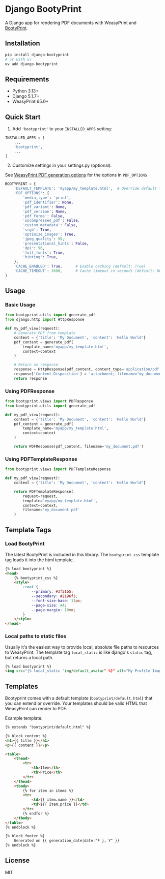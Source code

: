 # Django BootyPrint

A Django app for rendering PDF documents with WeasyPrint and [BootyPrint](https://github.com/SvenBroeckling/BootyPrint).

## Installation

```bash
pip install django-bootyprint
# or with uv
uv add django-bootyprint
```

## Requirements

- Python 3.13+
- Django 5.1.7+
- WeasyPrint 65.0+

## Quick Start

1. Add `'bootyprint'` to your `INSTALLED_APPS` setting:

```python
INSTALLED_APPS = [
    ...
    'bootyprint',
    ...
]
```

2. Customize settings in your settings.py (optional):

See [WeasyPrint PDF generation options](https://doc.courtbouillon.org/weasyprint/stable/api_reference.html#weasyprint.DEFAULT_OPTIONS) for the options in `PDF_OPTIONS`

```python
BOOTYPRINT = {
    'DEFAULT_TEMPLATE': 'myapp/my_template.html',  # Override default template
    'PDF_OPTIONS': {
        'media_type': 'print',
        'pdf_identifier': None,
        'pdf_variant': None,
        'pdf_version': None,
        'pdf_forms': False,
        'uncompressed_pdf': False,
        'custom_metadata': False,
        'srgb': True,
        'optimize_images': True,
        'jpeg_quality': 95,
        'presentational_hints': False,
        'dpi': 96,
        'full_fonts': True,
        'hinting': True,
    },
    'CACHE_ENABLED': True,      # Enable caching (default: True)
    'CACHE_TIMEOUT': 3600,      # Cache timeout in seconds (default: 86400 - 24 hours)
}
```

## Usage

### Basic Usage

```python
from bootyprint.utils import generate_pdf
from django.http import HttpResponse

def my_pdf_view(request):
    # Generate PDF from template
    context = {'title': 'My Document', 'content': 'Hello World'}
    pdf_content = generate_pdf(
        template_name='myapp/my_template.html',
        context=context
    )

    # Return as response
    response = HttpResponse(pdf_content, content_type='application/pdf')
    response['Content-Disposition'] = 'attachment; filename="my_document.pdf"'
    return response
```

### Using PDFResponse

```python
from bootyprint.views import PDFResponse
from bootyprint.utils import generate_pdf

def my_pdf_view(request):
    context = {'title': 'My Document', 'content': 'Hello World'}
    pdf_content = generate_pdf(
        template_name='myapp/my_template.html',
        context=context
    )

    return PDFResponse(pdf_content, filename='my_document.pdf')
```

### Using PDFTemplateResponse

```python
from bootyprint.views import PDFTemplateResponse

def my_pdf_view(request):
    context = {'title': 'My Document', 'content': 'Hello World'}

    return PDFTemplateResponse(
        request=request,
        template='myapp/my_template.html',
        context=context,
        filename='my_document.pdf'
    )
```

## Template Tags

### Load BootyPrint

The latest BootyPrint is included in this library. The `bootyprint_css` template tag loads it into the html template.

```html
{% load bootyprint %}
<head>
    {% bootyprint_css %}
    <style>
        :root {
            --primary: #3f51b5;
            --secondary: #2196f3;
            --font-size-base: 11px;
            --page-size: A4;
            --page-margin: 10mm;
        }
    </style>
</head>
```

### Local paths to static files

Usually it's the easiest way to provide local, absolute file paths to resources to WeasyPrint. The template tag
`local_static` is like django's `static` tag, but returns a local path.

```html
{% load bootyprint %}
<img src="{% local_static "img/default_avatar" %}" alt="My Profile Image">
```

## Templates

Bootyprint comes with a default template (`bootyprint/default.html`) that you can extend or override. Your templates should be valid HTML that WeasyPrint can render to PDF.

Example template:

```html
{% extends "bootyprint/default.html" %}

{% block content %}
<h1>{{ title }}</h1>
<p>{{ content }}</p>

<table>
    <thead>
        <tr>
            <th>Item</th>
            <th>Price</th>
        </tr>
    </thead>
    <tbody>
        {% for item in items %}
        <tr>
            <td>{{ item.name }}</td>
            <td>${{ item.price }}</td>
        </tr>
        {% endfor %}
    </tbody>
</table>
{% endblock %}

{% block footer %}
    Generated on {{ generation_date|date:"F j, Y" }}
{% endblock %}
```

## License

MIT
